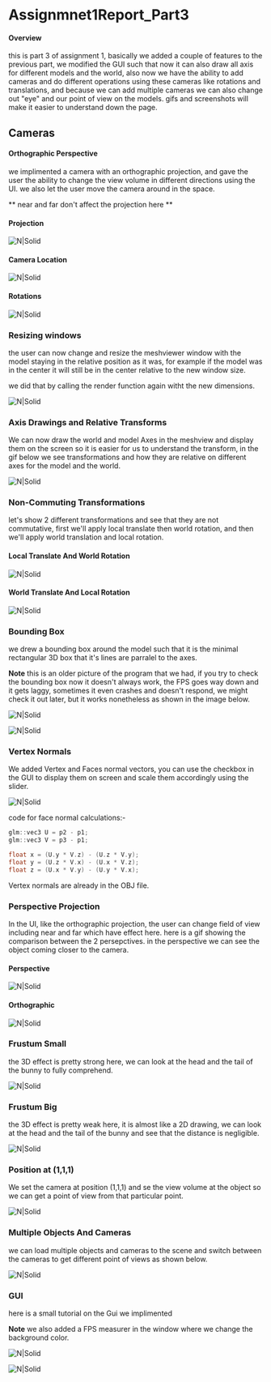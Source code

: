# Assignmnet1Report_Part3

#### Overview
this is part 3 of assignment 1, basically we added a couple of features to the previous part, we modified the GUI such that now it can also draw all axis for different models and the world, also now we have the ability to add cameras and do different operations using these cameras like rotations and translations, and because we can add multiple cameras we can also change out "eye" and our point of view on the models.
gifs and screenshots will make it easier to understand down the page.

## Cameras

#### Orthographic Perspective
we implimented a camera with an orthographic projection, and gave the user the ability to change the view volume in different directions using the UI.
we also let the user move the camera around in the space.

** near and far don't affect the projection here **

#### Projection

![N|Solid](part3Pics/OrthographicProjections.gif)

#### Camera Location

![N|Solid](part3Pics/camLocation.gif)

#### Rotations

![N|Solid](part3Pics/CamRotationsLocalVsWorld.gif)

### Resizing windows

the user can now change and resize the meshviewer window with the model staying in the relative position as it was, for example if the model was in the center it will still be in the center relative to the new window size.

we did that by calling the render function again witht the new dimensions.

![N|Solid](part3Pics/screenResizee.gif)

### Axis Drawings and Relative Transforms

We can now draw the world and model Axes in the meshview and display them on the screen so it is easier for us to understand the transform, in the gif below we see transformations and how they are relative on different axes for the model and the world.

![N|Solid](part3Pics/axisRot.gif)

### Non-Commuting Transformations

let's show 2 different transformations and see that they are not commutative, first we'll apply local translate then world rotation, and then we'll apply world translation and local rotation.

#### Local Translate And World Rotation

![N|Solid](part3Pics/NonCommunativeT1.gif)

#### World Translate And Local Rotation

![N|Solid](part3Pics/NonCommunativeT2.gif)

### Bounding Box

we drew a bounding box around the model such that it is the minimal rectangular 3D box that it's lines are parralel to the axes.

**Note** this is an older picture of the program that we had, if you try to check the bounding box now it doesn't always work, the FPS goes way down and it gets laggy, sometimes it even crashes and doesn't respond, we might check it out later, but it works nonetheless as shown in the image below.

![N|Solid](part3Pics/boundingbox1.jpg)

![N|Solid](part3Pics/boundingbox2.jpg)

### Vertex Normals

We added Vertex and Faces normal vectors, you can use the checkbox in the GUI to display them on screen and scale them accordingly using the slider.

![N|Solid](part3Pics/normalVecotrs.gif)

code for face normal calculations:-

``` c++
glm::vec3 U = p2 - p1;
glm::vec3 V = p3 - p1;

float x = (U.y * V.z) - (U.z * V.y);
float y = (U.z * V.x) - (U.x * V.z);
float z = (U.x * V.y) - (U.y * V.x);
```
Vertex normals are already in the OBJ file.

### Perspective Projection

In the UI, like the orthographic projection, the user can change field of view including near and far which have effect here.
here is a gif showing the comparison between the 2 persepctives.
in the perspective we can see the object coming closer to the camera.

#### Perspective

![N|Solid](part3Pics/PerspectiveZTranslate.gif)

#### Orthographic

![N|Solid](part3Pics/orthographicZTranslate.gif)

### Frustum Small

the 3D effect is pretty strong here, we can look at the head and the tail of the bunny to fully comprehend.

![N|Solid](part3Pics/smallFrustum.jpg)

### Frustum Big

the 3D effect is pretty weak here, it is almost like a 2D drawing, we can look at the head and the tail of the bunny and see that the distance is negligible.

![N|Solid](part3Pics/smallFrustum.jpg)

### Position at (1,1,1)

We set the camera at position (1,1,1) and se the view volume at the object so we can get a point of view from that particular point.

![N|Solid](part3Pics/111position.jpg)

### Multiple Objects And Cameras

we can load multiple objects and cameras to the scene and switch between the cameras to get different point of views as shown below.

![N|Solid](part3Pics/multipleObjs.gif)

### GUI

here is a small tutorial on the Gui we implimented

**Note** we also added a FPS measurer in the window where we change the background color.

![N|Solid](part3Pics/guiTutorial.gif)

![N|Solid](part3Pics/gui1.jpg)

